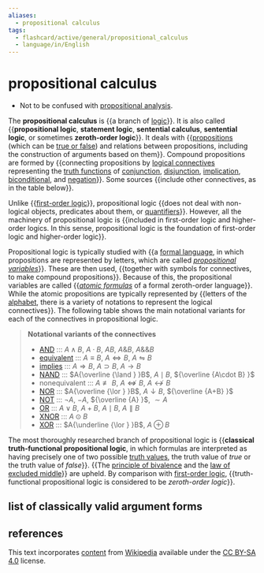 ```yaml
---
aliases:
  - propositional calculus
tags:
  - flashcard/active/general/propositional_calculus
  - language/in/English
---
```


# propositional calculus

- Not to be confused with [propositional analysis](theory%20of%20descriptions.md).

The __propositional calculus__ is {{a branch of [logic](logic.md)}}. It is also called {{__propositional logic__, __statement logic__, __sentential calculus__, __sentential logic__, or sometimes __zeroth-order logic__}}. It deals with {{[propositions](proposition.md) (which can be [true or false](truth%20value.md)) and relations between propositions, including the construction of arguments based on them}}. Compound propositions are formed by {{connecting propositions by [logical connectives](logical%20connective.md) representing the [truth functions](truth%20function.md) of [conjunction](logical%20conjunction.md), [disjunction](logical%20disjunction.md), [implication](material%20conditional.md), [biconditional](logical%20biconditional.md), and [negation](negation.md)}}. Some sources {{include other connectives, as in the table below}}. <!--SR:!2024-11-25,57,310!2024-11-10,43,290!2024-11-16,50,310!2024-11-07,42,290!2024-11-03,40,290-->

Unlike {{[first-order logic](first-order%20logic.md)}}, propositional logic {{does not deal with non-logical objects, predicates about them, or [quantifiers](quantifier%20(logic).md)}}. However, all the machinery of propositional logic is {{included in first-order logic and higher-order logics. In this sense, propositional logic is the foundation of first-order logic and higher-order logic}}. <!--SR:!2024-11-24,56,310!2024-11-01,36,270!2024-11-29,60,310-->

Propositional logic is typically studied with {{a [formal language](formal%20language.md), in which propositions are represented by letters, which are called _[propositional variables](propositional%20variable.md)_}}. These are then used, {{together with symbols for connectives, to make compound propositions}}. Because of this, the propositional variables are called {{_[atomic formulas](atomic%20formula.md)_ of a formal zeroth-order language}}. While the atomic propositions are typically represented by {{letters of the [alphabet](alphabet.md), there is a variety of notations to represent the logical connectives}}. The following table shows the main notational variants for each of the connectives in propositional logic. <!--SR:!2024-11-26,58,310!2024-11-04,40,290!2024-10-27,32,270!2024-11-27,59,310-->

> __Notational variants of the connectives__
>
> - [AND](logical%20conjunction.md) ::: $A\land B$, $A\cdot B$, $AB$, $A\&B$, $A\&\&B$ <!--SR:!2024-12-01,62,310!2024-11-29,61,310-->
> - [equivalent](logical%20biconditional.md) ::: $A\equiv B$, $A\Leftrightarrow B$, $A\leftrightharpoons B$ <!--SR:!2024-11-22,55,310!2024-12-12,72,310-->
> - [implies](material%20conditional.md) ::: $A\Rightarrow B$, $A\supset B$, $A\rightarrow B$ <!--SR:!2024-12-13,73,310!2024-11-20,53,310-->
> - [NAND](sheffer%20stroke.md) ::: $A{\overline {\land } }B$, $A\mid B$, ${\overline {A\cdot B} }$ <!--SR:!2025-02-04,107,290!2024-11-01,39,290-->
> - nonequivalent ::: $A\not \equiv B$, $A\not \Leftrightarrow B$, $A\nleftrightarrow B$ <!--SR:!2024-12-02,63,310!2024-11-21,54,310-->
> - [NOR](Logical%20NOR.md) ::: $A{\overline {\lor } }B$, $A\downarrow B$, ${\overline {A+B} }$ <!--SR:!2024-12-20,73,290!2024-10-27,33,270-->
> - [NOT](negation.md) ::: $\neg A$, $-A$, ${\overline {A} }$, $\sim A$ <!--SR:!2024-11-14,48,310!2024-11-15,49,310-->
> - [OR](logical%20disjunction.md) ::: $A\lor B$, $A+B$, $A\mid B$, $A\parallel B$ <!--SR:!2024-11-18,52,310!2024-12-08,68,310-->
> - [XNOR](XNOR%20gate.md) ::: $A\odot B$ <!--SR:!2024-10-28,35,270!2025-01-01,78,290-->
> - [XOR](exclusive%20or.md) ::: $A{\underline {\lor } }B$, $A\oplus B$ <!--SR:!2025-01-02,77,270!2025-01-17,94,290-->

The most thoroughly researched branch of propositional logic is {{__classical truth-functional propositional logic__, in which formulas are interpreted as having precisely one of two possible [truth values](truth%20value.md), the truth value of _true_ or the truth value of _false_}}. {{The [principle of bivalence](principle%20of%20bivalence.md) and the [law of excluded middle](law%20of%20excluded%20middle.md)}} are upheld. By comparison with [first-order logic](first-order%20logic.md), {{truth-functional propositional logic is considered to be _zeroth-order logic_}}. <!--SR:!2024-10-31,38,290!2024-11-28,60,310!2024-11-04,41,290-->

## list of classically valid argument forms

## references

This text incorporates [content](https://en.wikipedia.org/wiki/propositional_calculus) from [Wikipedia](Wikipedia.md) available under the [CC BY-SA 4.0](https://creativecommons.org/licenses/by-sa/4.0/) license.
